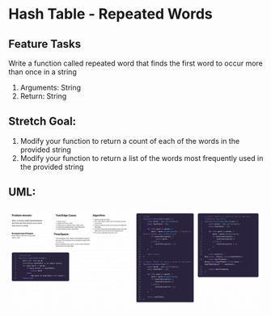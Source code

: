 # Hash Table - Repeated Words

## Feature Tasks

Write a function called repeated word that finds the first word to occur more than once in a string

1. Arguments: String
2. Return: String

## Stretch Goal:

1. Modify your function to return a count of each of the words in the provided string
2. Modify your function to return a list of the words most frequently used in the provided string

## UML:

![UML](./UML.png)
